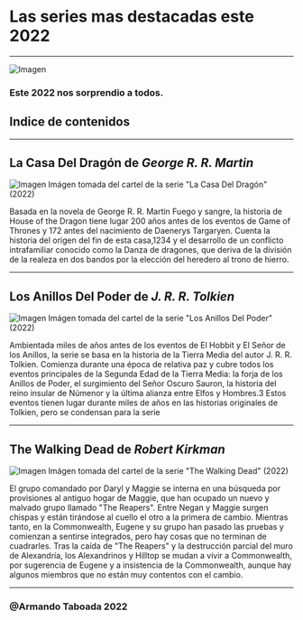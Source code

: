 # Las series mas destacadas este 2022

<hr>

![Imagen](https://encrypted-tbn0.gstatic.com/images?q=tbn:ANd9GcT1_yqwMc3KNX-b-lXA10fPINhePmYz1sTnqg&usqp=CAU)


### Este 2022 nos sorprendio a todos.

 ## Indice de contenidos 

<hr>

## La Casa Del Dragón de *George R. R. Martin*
![Imagen](https://bikiniburka.org/wp-content/uploads/2022/09/61CA2FB0-EE34-45B7-BBBB-C5C2AD563F84.jpeg)
Imágen tomada del cartel de la serie "La Casa Del Dragón" (2022)

Basada en la novela de George R. R. Martin Fuego y sangre, la historia de House of the Dragon tiene lugar 200 años antes de los eventos de Game of Thrones y 172 antes del nacimiento de Daenerys Targaryen. Cuenta la historia del origen del fin de esta casa,1​2​3​4​ y el desarrollo de un conflicto intrafamiliar conocido como la Danza de dragones, que deriva de la división de la realeza en dos bandos por la elección del heredero al trono de hierro.

<hr>

## Los Anillos Del Poder de *J. R. R. Tolkien*
![Imagen](https://www.hormigatv.com/wp-content/uploads/2022/09/003-2-696x392.jpg)
Imágen tomada del cartel de la serie "Los Anillos Del Poder" (2022)

Ambientada miles de años antes de los eventos de El Hobbit y El Señor de los Anillos, la serie se basa en la historia de la Tierra Media del autor J. R. R. Tolkien. Comienza durante una época de relativa paz y cubre todos los eventos principales de la Segunda Edad de la Tierra Media: la forja de los Anillos de Poder, el surgimiento del Señor Oscuro Sauron, la historia del reino insular de Númenor y la última alianza entre Elfos y Hombres.3​ Estos eventos tienen lugar durante miles de años en las historias originales de Tolkien, pero se condensan para la serie 

<hr>

## The Walking Dead de *Robert Kirkman*
![Imagen](https://lumiere-a.akamaihd.net/v1/images/the_walking_dead_octubre_e3348bd3.jpeg?region=0,0,1080,1350)
Imágen tomada del cartel de la serie "The Walking Dead" (2022)

​El grupo comandado por Daryl y Maggie se interna en una búsqueda por provisiones al antiguo hogar de Maggie, que han ocupado un nuevo y malvado grupo llamado "The Reapers". Entre Negan y Maggie surgen chispas y están tirándose al cuello el otro a la primera de cambio. Mientras tanto, en la Commonwealth, Eugene y su grupo han pasado las pruebas y comienzan a sentirse integrados, pero hay cosas que no terminan de cuadrarles. Tras la caída de "The Reapers" y la destrucción parcial del muro de Alexandría, los Alexandrinos y Hilltop se mudan a vivir a Commonwealth, por sugerencia de Eugene y a insistencia de la Commonwealth, aunque hay algunos miembros que no están muy contentos con el cambio.

<hr>

### @Armando Taboada 2022

